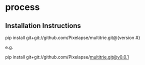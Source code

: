 process
=======

## Installation Instructions

  pip install git+git://github.com/Pixelapse/multitrie.git@{version #}

e.g.

  pip install git+git://github.com/Pixelapse/multitrie.git@v0.0.1
